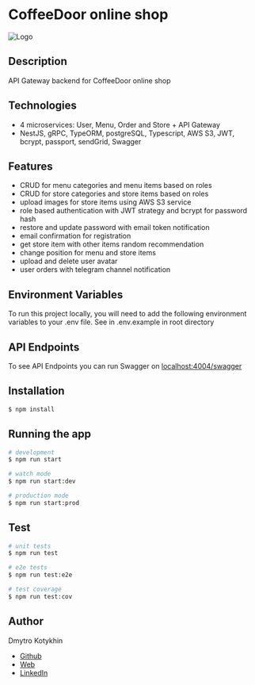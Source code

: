 # CoffeeDoor online shop

![Logo](https://coffeedoor-next14-sql.vercel.app/logo_700x191.webp)

## Description

API Gateway backend for CoffeeDoor online shop

## Technologies

-   4 microservices: User, Menu, Order and Store + API Gateway
-   NestJS, gRPC, TypeORM, postgreSQL, Typescript, AWS S3, JWT, bcrypt, passport, sendGrid, Swagger

## Features

-   CRUD for menu categories and menu items based on roles
-   CRUD for store categories and store items based on roles
-   upload images for store items using AWS S3 service
-   role based authentication with JWT strategy and bcrypt for password hash
-   restore and update password with email token notification
-   email confirmation for registration
-   get store item with other items random recommendation
-   change position for menu and store items
-   upload and delete user avatar
-   user orders with telegram channel notification

## Environment Variables

To run this project locally, you will need to add the following environment variables to your .env file. See in .env.example in root directory

## API Endpoints

To see API Endpoints you can run Swagger on [localhost:4004/swagger](localhost:4004/swagger)

## Installation

```bash
$ npm install
```

## Running the app

```bash
# development
$ npm run start

# watch mode
$ npm run start:dev

# production mode
$ npm run start:prod
```

## Test

```bash
# unit tests
$ npm run test

# e2e tests
$ npm run test:e2e

# test coverage
$ npm run test:cov
```

## Author

Dmytro Kotykhin
-   [Github](https://github.com/DKotykhin)
-   [Web](https://dmytro-kotykhin.pp.ua)
-   [LinkedIn](https://www.linkedin.com/in/dmytro-kotykhin-4683151b)

